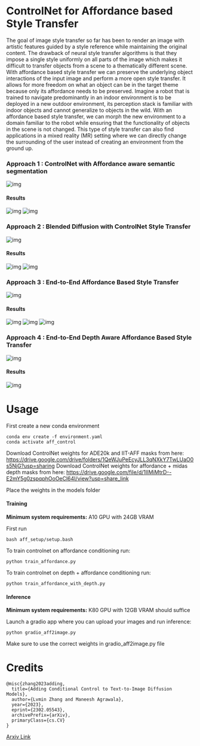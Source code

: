 # ControlNet for Affordance based Style Transfer

The goal of image style transfer so far has been to render an image with artistic features guided by a style reference while maintaining the original content. The drawback of neural style transfer algorithms is that they impose a single style uniformly on all parts of the image which makes it difficult to transfer objects from a scene to a thematically different scene. With affordance based style transfer we can preserve the underlying object interactions of the input image and perform a more open style transfer. It allows for more freedom on what an object can be in the target theme because only its affordance needs to be preserved. Imagine a robot that is trained to navigate predominantly in an indoor environment is to be deployed in a new outdoor environment, its perception stack is familiar with indoor objects and cannot generalize to objects in the wild. With an affordance based style transfer, we can morph the new environment to a domain familiar to the robot while ensuring that the functionality of objects in the scene is not changed. This type of style transfer can also find applications in a mixed reality (MR) setting where we can directly change the surrounding of the user instead of creating an environment from the ground up.

### Approach 1 : ControlNet with Affordance aware semantic segmentation
![img](results/approach1.png)
#### Results
![img](results/res1.png)
![img](results/res2.png)


### Approach 2 : Blended Diffusion with ControlNet Style Transfer
![img](results/blended_diff2.png)
#### Results
![img](results/res3.png)
![img](results/res4.png)

### Approach 3 : End-to-End Affordance Based Style Transfer 
![img](results/e2e_control.png)
#### Results
![img](results/res5.png)
![img](results/res6.png)
![img](results/res7.png)

### Approach 4 : End-to-End Depth Aware Affordance Based Style Transfer
![img](results/method4.png)
#### Results
![img](results/res8.png)

# Usage

First create a new conda environment

    conda env create -f environment.yaml
    conda activate aff_control



Download ControlNet weights for ADE20k and IIT-AFF masks from here: https://drive.google.com/drive/folders/1QeWJuPeEcyJLL3qNXkY7TwLUaO0s5NjG?usp=sharing
Download ControlNet weights for affordance + midas depth masks from here: https://drive.google.com/file/d/1IIMiMtrD--E2mY5g0zspqphOoOeCl64I/view?usp=share_link

Place the weights in the models folder

#### Training
**Minimum system requirements:**
A10 GPU with 24GB VRAM

First run 
```
bash aff_setup/setup.bash
```

To train controlnet on affordance conditioning run:
```
python train_affordance.py
```
To train controlnet on depth + affordance conditioning run:
```
python train_affordance_with_depth.py
```
#### Inference
**Minimum system requirements:**
K80 GPU with 12GB VRAM should suffice

Launch a gradio app where you can upload your images and run inference:
```
python gradio_aff2image.py
```
Make sure to use the correct weights in gradio_aff2image.py file


# Credits

    @misc{zhang2023adding,
      title={Adding Conditional Control to Text-to-Image Diffusion Models}, 
      author={Lvmin Zhang and Maneesh Agrawala},
      year={2023},
      eprint={2302.05543},
      archivePrefix={arXiv},
      primaryClass={cs.CV}
    }

[Arxiv Link](https://arxiv.org/abs/2302.05543)